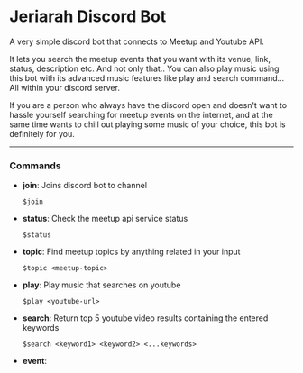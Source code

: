 # Jeriarah Discord Bot

A very simple discord bot that connects to Meetup and Youtube API.

It lets you search the meetup events that you want with its venue, link, status, description etc. And not only that.. You can also play music using this bot with its advanced music features like play and search command... All within your discord server.

If you are a person who always have the discord open and doesn't want to hassle yourself searching for meetup events on the internet, and at the same time wants to chill out playing some music of your choice, this bot is definitely for you. 

--- 

### Commands
- **join**: Joins discord bot to channel

	`$join`

- **status**: Check the meetup api service status

	`$status`

- **topic**: Find meetup topics by anything related in your input

	`$topic <meetup-topic>`

- **play**: Play music that searches on youtube

	`$play <youtube-url>`
		
- **search**: Return top 5 youtube video results containing the entered keywords

	`$search <keyword1> <keyword2> <...keywords>`

- **event**: